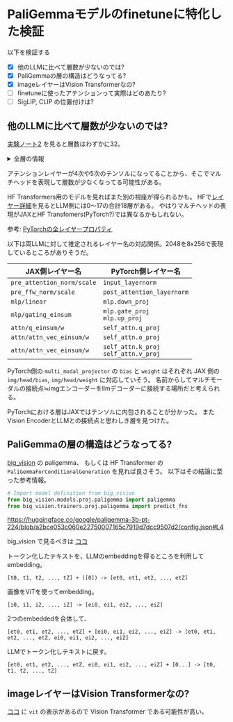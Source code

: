 # PaliGemmaモデルのfinetuneに特化した検証

以下を検証する

* [x] 他のLLMに比べて層数が少ないのでは?
* [x] PaliGemmaの層の構造はどうなってる?
* [x] imageレイヤーはVision Transformerなの?
* [ ] finetuneに使ったアテンションって実際はどのあたり?
* [ ] SigLIP, CLIP の位置付けは?

## 他のLLMに比べて層数が少ないのでは?

[実験ノート2](https://github.com/koron/techdocs/blob/main/finetune-paligemma/02_finetune_2nd.ipynb) を見ると層数はわずかに32。

<details>
<summary>全層の情報</summary>

```
img/Transformer/encoder_norm/bias                                                (1152,)                float16
img/Transformer/encoder_norm/scale                                               (1152,)                float16
img/Transformer/encoderblock/LayerNorm_0/bias                                    (27, 1152)             float16
img/Transformer/encoderblock/LayerNorm_0/scale                                   (27, 1152)             float16
img/Transformer/encoderblock/LayerNorm_1/bias                                    (27, 1152)             float16
img/Transformer/encoderblock/LayerNorm_1/scale                                   (27, 1152)             float16
img/Transformer/encoderblock/MlpBlock_0/Dense_0/bias                             (27, 4304)             float16
img/Transformer/encoderblock/MlpBlock_0/Dense_0/kernel                           (27, 1152, 4304)       float16
img/Transformer/encoderblock/MlpBlock_0/Dense_1/bias                             (27, 1152)             float16
img/Transformer/encoderblock/MlpBlock_0/Dense_1/kernel                           (27, 4304, 1152)       float16
img/Transformer/encoderblock/MultiHeadDotProductAttention_0/key/bias             (27, 16, 72)           float16
img/Transformer/encoderblock/MultiHeadDotProductAttention_0/key/kernel           (27, 1152, 16, 72)     float16
img/Transformer/encoderblock/MultiHeadDotProductAttention_0/out/bias             (27, 1152)             float16
img/Transformer/encoderblock/MultiHeadDotProductAttention_0/out/kernel           (27, 16, 72, 1152)     float16
img/Transformer/encoderblock/MultiHeadDotProductAttention_0/query/bias           (27, 16, 72)           float16
img/Transformer/encoderblock/MultiHeadDotProductAttention_0/query/kernel         (27, 1152, 16, 72)     float16
img/Transformer/encoderblock/MultiHeadDotProductAttention_0/value/bias           (27, 16, 72)           float16
img/Transformer/encoderblock/MultiHeadDotProductAttention_0/value/kernel         (27, 1152, 16, 72)     float16
img/embedding/bias                                                               (1152,)                float16
img/embedding/kernel                                                             (14, 14, 3, 1152)      float16
img/head/bias                                                                    (2048,)                float16
img/head/kernel                                                                  (1152, 2048)           float16
img/pos_embedding                                                                (1, 256, 1152)         float16
llm/embedder/input_embedding                                                     (257152, 2048)         float16
llm/final_norm/scale                                                             (2048,)                float16
llm/layers/attn/attn_vec_einsum/w                                                (18, 8, 256, 2048)     float32
llm/layers/attn/kv_einsum/w                                                      (18, 2, 1, 2048, 256)  float32
llm/layers/attn/q_einsum/w                                                       (18, 8, 2048, 256)     float32
llm/layers/mlp/gating_einsum                                                     (18, 2, 2048, 16384)   float16
llm/layers/mlp/linear                                                            (18, 16384, 2048)      float16
llm/layers/pre_attention_norm/scale                                              (18, 2048)             float16
llm/layers/pre_ffw_norm/scale                                                    (18, 2048)             float16
```
</details>

アテンションレイヤーが4次や5次のテンソルになってることから、そこでマルチヘッドを表現して層数が少なくなってる可能性がある。

HF Transformers用のモデルを見ればまた別の視座が得られるかも。
HFで[レイヤー詳細](https://huggingface.co/google/paligemma-3b-pt-224/tree/main?show_file_info=model.safetensors.index.json)を見るとLLM側には0～17の合計18層がある。
やはりマルチヘッドの表現がJAXとHF Transfomers(PyTorch?)では異なるかもしれない。

参考: [PyTorchの全レイヤープロパティ](./pytorch-paligemma-structure.txt)

以下は両LLMに対して推定されるレイヤー名の対応関係。2048を8x256で表現しているところがありそうだ。

JAX側レイヤー名                     | PyTorch側レイヤー名
------------------------------------|--------------------------------------
`pre_attention_norm/scale`          | `input_layernorm`
`pre_ffw_norm/scale`                | `post_attention_layernorm`
`mlp/linear`                        | `mlp.down_proj`
`mlp/gating_einsum`                 | `mlp.gate_proj` <br> `mlp.up_proj`
`attn/q_einsum/w`                   | `self_attn.q_proj`
`attn/attn_vec_einsum/w`            | `self_attn.o_proj`
`attn/attn_vec_einsum/w`            | `self_attn.k_proj` <br> `self_attn.v_proj`

PyTorch側の `multi_modal_projector` の `bias` と `weight` はそれぞれ JAX 側の `img/head/bias`, `img/head/weight` に対応していそう。
名前からしてマルチモーダルの接続点≒imgエンコーダーをllmデコーダーに接続する場所だと考えられる。

PyTorchにおける層はJAXではテンソルに内包されることが分かった。
またVision EncoderとLLMとの接続点と思わしき層を見つけた。

## PaliGemmaの層の構造はどうなってる?

[big\_vision](https://github.com/google-research/big_vision/) の paligemma、
もしくは HF Transformer の `PaliGemmaForConditionalGeneration` を見れば良さそう。
以下はその結論に至った参考情報。

```python
# Import model definition from big_vision
from big_vision.models.proj.paligemma import paligemma
from big_vision.trainers.proj.paligemma import predict_fns
```

<https://huggingface.co/google/paligemma-3b-pt-224/blob/a2bce053c060e22750007165c7919d7dcc9507d2/config.json#L4>

big\_vision で見るべきは [ココ](https://github.com/google-research/big_vision/blob/46b2456f54b9d4f829d1925b78943372b376153d/big_vision/models/proj/paligemma/paligemma.py#L261)

トークン化したテキストを、LLMのembeddingを得るところを利用してembedding。

    [t0, t1, t2, ..., tZ] + ([0]) -> [et0, et1, et2, ..., etZ]

画像をViTを使ってembedding。

    [i0, i1, i2, ..., iZ] -> [ei0, ei1, ei2, ..., eiZ]

2つのembeddedを合体して、

    [et0, et1, et2, ..., etZ] + [ei0, ei1, ei2, ..., eiZ] -> [et0, et1, et2, ..., etZ, ei0, ei1, ei2, ..., eiZ]

LLMでトークン化しテキストに戻す。

    [et0, et1, et2, ..., etZ, ei0, ei1, ei2, ..., eiZ] + [0...] -> [t0, t1, t2, ..., tZ]

## imageレイヤーはVision Transformerなの?

[ココ](https://github.com/google-research/big_vision/blob/46b2456f54b9d4f829d1925b78943372b376153d/big_vision/models/proj/paligemma/paligemma.py#L277) に `vit` の表示があるので Vision Transformer である可能性が高い。
